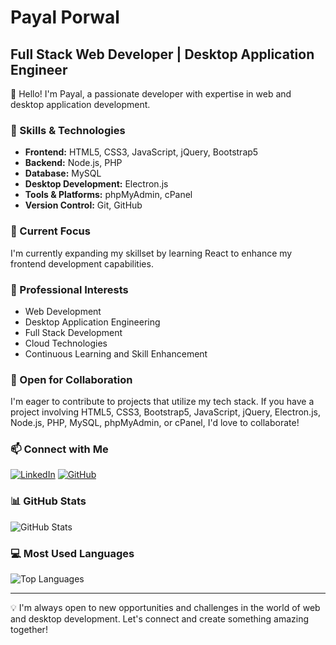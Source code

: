 # Payal Porwal
## Full Stack Web Developer | Desktop Application Engineer

👋 Hello! I'm Payal, a passionate developer with expertise in web and desktop application development.

### 🚀 Skills & Technologies
- **Frontend:** HTML5, CSS3, JavaScript, jQuery, Bootstrap5
- **Backend:** Node.js, PHP
- **Database:** MySQL
- **Desktop Development:** Electron.js
- **Tools & Platforms:** phpMyAdmin, cPanel
- **Version Control:** Git, GitHub

### 🌱 Current Focus
I'm currently expanding my skillset by learning React to enhance my frontend development capabilities.

### 💼 Professional Interests
- Web Development
- Desktop Application Engineering
- Full Stack Development
- Cloud Technologies
- Continuous Learning and Skill Enhancement

### 🤝 Open for Collaboration
I'm eager to contribute to projects that utilize my tech stack. If you have a project involving HTML5, CSS3, Bootstrap5, JavaScript, jQuery, Electron.js, Node.js, PHP, MySQL, phpMyAdmin, or cPanel, I'd love to collaborate!

### 📫 Connect with Me
[![LinkedIn](https://img.shields.io/badge/-LinkedIn-0077B5?style=flat-square&logo=linkedin&logoColor=white)](https://www.linkedin.com/in/payal-porwal-6428341b0)
[![GitHub](https://img.shields.io/badge/-GitHub-181717?style=flat-square&logo=github)](https://github.com/payal2529)

### 📊 GitHub Stats
![GitHub Stats](https://github-readme-stats.vercel.app/api?username=payal2529&show_icons=true&theme=radical)

### 💻 Most Used Languages
![Top Languages](https://github-readme-stats.vercel.app/api/top-languages/?username=payal2529&layout=compact&theme=radical)

---

💡 I'm always open to new opportunities and challenges in the world of web and desktop development. Let's connect and create something amazing together!
